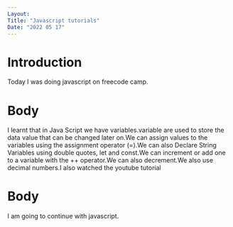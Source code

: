 ```yaml
---
Layout:
Title: "Javascript tutorials"
Date: "2022 05 17"
---
```



# Introduction
Today I was doing javascript on freecode camp.

# Body
I learnt that in Java Script we have variables.variable are used to store the data value that can be changed later on.We can assign values to the variables using the assignment operator (=).We can also Declare String Variables using double quotes, let and const.We can increment or add one to a variable with the ++ operator.We can also decrement.We also use decimal numbers.I also watched the youtube tutorial

# Body
I am going to continue with javascript.


